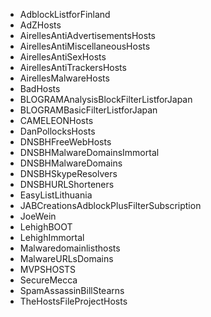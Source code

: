 * AdblockListforFinland
* AdZHosts
* AirellesAntiAdvertisementsHosts
* AirellesAntiMiscellaneousHosts
* AirellesAntiSexHosts
* AirellesAntiTrackersHosts
* AirellesMalwareHosts
* BadHosts
* BLOGRAMAnalysisBlockFilterListforJapan
* BLOGRAMBasicFilterListforJapan
* CAMELEONHosts
* DanPollocksHosts
* DNSBHFreeWebHosts
* DNSBHMalwareDomainsImmortal
* DNSBHMalwareDomains
* DNSBHSkypeResolvers
* DNSBHURLShorteners
* EasyListLithuania
* JABCreationsAdblockPlusFilterSubscription
* JoeWein
* LehighBOOT
* LehighImmortal
* Malwaredomainlisthosts
* MalwareURLsDomains
* MVPSHOSTS
* SecureMecca
* SpamAssassinBillStearns
* TheHostsFileProjectHosts
